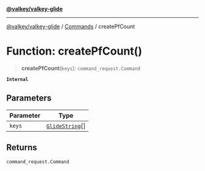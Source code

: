 [**@valkey/valkey-glide**](../../README.md)

***

[@valkey/valkey-glide](../../modules.md) / [Commands](../README.md) / createPfCount

# Function: createPfCount()

> **createPfCount**(`keys`): `command_request.Command`

**`Internal`**

## Parameters

| Parameter | Type |
| ------ | ------ |
| `keys` | [`GlideString`](../../BaseClient/type-aliases/GlideString.md)[] |

## Returns

`command_request.Command`
